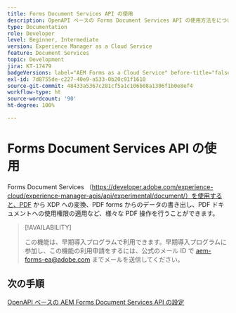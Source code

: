 ```yaml
---
title: Forms Document Services API の使用
description: OpenAPI ベースの Forms Document Services API の使用方法をについて説明します
type: Documentation
role: Developer
level: Beginner, Intermediate
version: Experience Manager as a Cloud Service
feature: Document Services
topic: Development
jira: KT-17479
badgeVersions: label="AEM Forms as a Cloud Service" before-title="false"
exl-id: 7d8755de-c227-40e9-a533-0b20c91f1610
source-git-commit: 48433a5367c281cf5a1c106b08a1306f1b0e8ef4
workflow-type: ht
source-wordcount: '90'
ht-degree: 100%

---
```


# Forms Document Services API の使用

Forms Document Services （https://developer.adobe.com/experience-cloud/experience-manager-apis/api/experimental/document/）を使用すると、PDF から XDP への変換、PDF forms からのデータの書き出し、PDF ドキュメントへの使用権限の適用など、様々な PDF 操作を行うことができます。

>[!AVAILABILITY]
>
>この機能は、早期導入プログラムで利用できます。早期導入プログラムに参加し、この機能の利用申請をするには、公式のメール ID で aem-forms-ea@adobe.com までメールを送信してください。


## 次の手順

[OpenAPI ベースの AEM Forms Document Services API の設定](using-open-api.md)
